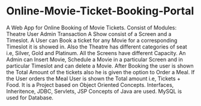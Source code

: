# Online-Movie-Ticket-Booking-Portal
A Web App for Online Booking of Movie Tickets. Consist of Modules: Theatre User Admin Transaction  A Show consist of a Screen and a Timeslot. A User can Book a ticket for any Movie for a corresponding Timeslot it is showed in. Also the Theatre has different categories of seat i.e, Silver, Gold and Platinum. All the Screens have different Capacity.  An Admin can Insert Movie, Schedule a Movie in a particular Screen and in particular Timeslot and can delete a Movie. After Booking the user is shown the Total Amount of the tickets also he is given the option to Order a Meal. If the User orders the Meal User is shown the Total amount i.e, Tickets + Food. It is a Project based on Object Oriented Concepts. Interfaces, Inheritence, JDBC, Servlets, JSP Concepts of Java are used. MySQL is used for Database.
